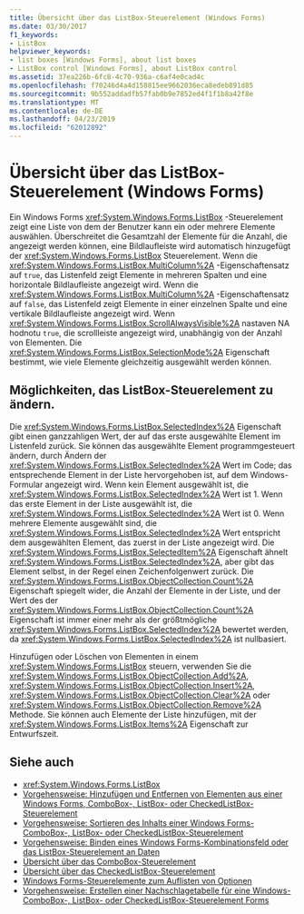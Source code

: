 ```yaml
---
title: Übersicht über das ListBox-Steuerelement (Windows Forms)
ms.date: 03/30/2017
f1_keywords:
- ListBox
helpviewer_keywords:
- list boxes [Windows Forms], about list boxes
- ListBox control [Windows Forms], about ListBox control
ms.assetid: 37ea226b-6fc8-4c70-936a-c6af4e0cad4c
ms.openlocfilehash: f70246d4a4d158815ee9662036eca8edeb891d85
ms.sourcegitcommit: 9b552addadfb57fab0b9e7852ed4f1f1b8a42f8e
ms.translationtype: MT
ms.contentlocale: de-DE
ms.lasthandoff: 04/23/2019
ms.locfileid: "62012892"
---
```

# <a name="listbox-control-overview-windows-forms"></a>Übersicht über das ListBox-Steuerelement (Windows Forms)
Ein Windows Forms <xref:System.Windows.Forms.ListBox> -Steuerelement zeigt eine Liste von dem der Benutzer kann ein oder mehrere Elemente auswählen. Überschreitet die Gesamtzahl der Elemente für die Anzahl, die angezeigt werden können, eine Bildlaufleiste wird automatisch hinzugefügt der <xref:System.Windows.Forms.ListBox> Steuerelement. Wenn die <xref:System.Windows.Forms.ListBox.MultiColumn%2A> -Eigenschaftensatz auf `true`, das Listenfeld zeigt Elemente in mehreren Spalten und eine horizontale Bildlaufleiste angezeigt wird. Wenn die <xref:System.Windows.Forms.ListBox.MultiColumn%2A> -Eigenschaftensatz auf `false`, das Listenfeld zeigt Elemente in einer einzelnen Spalte und eine vertikale Bildlaufleiste angezeigt wird. Wenn <xref:System.Windows.Forms.ListBox.ScrollAlwaysVisible%2A> nastaven NA hodnotu `true`, die scrollleiste angezeigt wird, unabhängig von der Anzahl von Elementen. Die <xref:System.Windows.Forms.ListBox.SelectionMode%2A> Eigenschaft bestimmt, wie viele Elemente gleichzeitig ausgewählt werden können.  
  
## <a name="ways-to-change-the-listbox-control"></a>Möglichkeiten, das ListBox-Steuerelement zu ändern.  
 Die <xref:System.Windows.Forms.ListBox.SelectedIndex%2A> Eigenschaft gibt einen ganzzahligen Wert, der auf das erste ausgewählte Element im Listenfeld zurück. Sie können das ausgewählte Element programmgesteuert ändern, durch Ändern der <xref:System.Windows.Forms.ListBox.SelectedIndex%2A> Wert im Code; das entsprechende Element in der Liste hervorgehoben ist, auf dem Windows-Formular angezeigt wird. Wenn kein Element ausgewählt ist, die <xref:System.Windows.Forms.ListBox.SelectedIndex%2A> Wert ist 1. Wenn das erste Element in der Liste ausgewählt ist, die <xref:System.Windows.Forms.ListBox.SelectedIndex%2A> Wert ist 0. Wenn mehrere Elemente ausgewählt sind, die <xref:System.Windows.Forms.ListBox.SelectedIndex%2A> Wert entspricht dem ausgewählten Element, das zuerst in der Liste angezeigt wird. Die <xref:System.Windows.Forms.ListBox.SelectedItem%2A> Eigenschaft ähnelt <xref:System.Windows.Forms.ListBox.SelectedIndex%2A>, aber gibt das Element selbst, in der Regel einen Zeichenfolgenwert zurück. Die <xref:System.Windows.Forms.ListBox.ObjectCollection.Count%2A> Eigenschaft spiegelt wider, die Anzahl der Elemente in der Liste, und der Wert des der <xref:System.Windows.Forms.ListBox.ObjectCollection.Count%2A> Eigenschaft ist immer einer mehr als der größtmögliche <xref:System.Windows.Forms.ListBox.SelectedIndex%2A> bewertet werden, da <xref:System.Windows.Forms.ListBox.SelectedIndex%2A> ist nullbasiert.  
  
 Hinzufügen oder Löschen von Elementen in einem <xref:System.Windows.Forms.ListBox> steuern, verwenden Sie die <xref:System.Windows.Forms.ListBox.ObjectCollection.Add%2A>, <xref:System.Windows.Forms.ListBox.ObjectCollection.Insert%2A>, <xref:System.Windows.Forms.ListBox.ObjectCollection.Clear%2A> oder <xref:System.Windows.Forms.ListBox.ObjectCollection.Remove%2A> Methode. Sie können auch Elemente der Liste hinzufügen, mit der <xref:System.Windows.Forms.ListBox.Items%2A> Eigenschaft zur Entwurfszeit.  
  
## <a name="see-also"></a>Siehe auch

- <xref:System.Windows.Forms.ListBox>
- [Vorgehensweise: Hinzufügen und Entfernen von Elementen aus einer Windows Forms, ComboBox-, ListBox- oder CheckedListBox-Steuerelement](add-and-remove-items-from-a-wf-combobox.md)
- [Vorgehensweise: Sortieren des Inhalts einer Windows Forms-ComboBox-, ListBox- oder CheckedListBox-Steuerelement](sort-the-contents-of-a-wf-combobox-listbox-or-checkedlistbox-control.md)
- [Vorgehensweise: Binden eines Windows Forms-Kombinationsfeld oder das ListBox-Steuerelement an Daten](how-to-bind-a-windows-forms-combobox-or-listbox-control-to-data.md)
- [Übersicht über das ComboBox-Steuerelement](combobox-control-overview-windows-forms.md)
- [Übersicht über das CheckedListBox-Steuerelement](checkedlistbox-control-overview-windows-forms.md)
- [Windows Forms-Steuerelemente zum Auflisten von Optionen](windows-forms-controls-used-to-list-options.md)
- [Vorgehensweise: Erstellen einer Nachschlagetabelle für eine Windows-ComboBox-, ListBox- oder CheckedListBox-Steuerelement Forms](create-a-lookup-table-for-a-wf-combobox-listbox.md)
